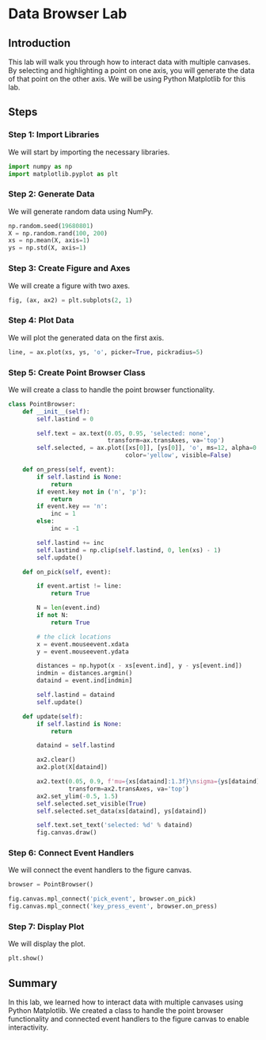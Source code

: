 # Data Browser Lab

## Introduction

This lab will walk you through how to interact data with multiple canvases. By selecting and highlighting a point on one axis, you will generate the data of that point on the other axis. We will be using Python Matplotlib for this lab.

## Steps

### Step 1: Import Libraries

We will start by importing the necessary libraries.

```python
import numpy as np
import matplotlib.pyplot as plt
```

### Step 2: Generate Data

We will generate random data using NumPy.

```python
np.random.seed(19680801)
X = np.random.rand(100, 200)
xs = np.mean(X, axis=1)
ys = np.std(X, axis=1)
```

### Step 3: Create Figure and Axes

We will create a figure with two axes.

```python
fig, (ax, ax2) = plt.subplots(2, 1)
```

### Step 4: Plot Data

We will plot the generated data on the first axis.

```python
line, = ax.plot(xs, ys, 'o', picker=True, pickradius=5)
```

### Step 5: Create Point Browser Class

We will create a class to handle the point browser functionality.

```python
class PointBrowser:
    def __init__(self):
        self.lastind = 0

        self.text = ax.text(0.05, 0.95, 'selected: none',
                            transform=ax.transAxes, va='top')
        self.selected, = ax.plot([xs[0]], [ys[0]], 'o', ms=12, alpha=0.4,
                                 color='yellow', visible=False)

    def on_press(self, event):
        if self.lastind is None:
            return
        if event.key not in ('n', 'p'):
            return
        if event.key == 'n':
            inc = 1
        else:
            inc = -1

        self.lastind += inc
        self.lastind = np.clip(self.lastind, 0, len(xs) - 1)
        self.update()

    def on_pick(self, event):

        if event.artist != line:
            return True

        N = len(event.ind)
        if not N:
            return True

        # the click locations
        x = event.mouseevent.xdata
        y = event.mouseevent.ydata

        distances = np.hypot(x - xs[event.ind], y - ys[event.ind])
        indmin = distances.argmin()
        dataind = event.ind[indmin]

        self.lastind = dataind
        self.update()

    def update(self):
        if self.lastind is None:
            return

        dataind = self.lastind

        ax2.clear()
        ax2.plot(X[dataind])

        ax2.text(0.05, 0.9, f'mu={xs[dataind]:1.3f}\nsigma={ys[dataind]:1.3f}',
                 transform=ax2.transAxes, va='top')
        ax2.set_ylim(-0.5, 1.5)
        self.selected.set_visible(True)
        self.selected.set_data(xs[dataind], ys[dataind])

        self.text.set_text('selected: %d' % dataind)
        fig.canvas.draw()
```

### Step 6: Connect Event Handlers

We will connect the event handlers to the figure canvas.

```python
browser = PointBrowser()

fig.canvas.mpl_connect('pick_event', browser.on_pick)
fig.canvas.mpl_connect('key_press_event', browser.on_press)
```

### Step 7: Display Plot

We will display the plot.

```python
plt.show()
```

## Summary

In this lab, we learned how to interact data with multiple canvases using Python Matplotlib. We created a class to handle the point browser functionality and connected event handlers to the figure canvas to enable interactivity.
